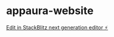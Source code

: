 # appaura-website

[Edit in StackBlitz next generation editor ⚡️](https://stackblitz.com/~/github.com/Laraib1121/appaura-website)